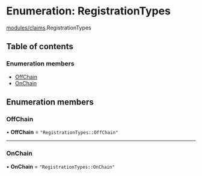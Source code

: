 # Enumeration: RegistrationTypes

[modules/claims](../modules/modules_claims.md).RegistrationTypes

## Table of contents

### Enumeration members

- [OffChain](modules_claims.RegistrationTypes.md#offchain)
- [OnChain](modules_claims.RegistrationTypes.md#onchain)

## Enumeration members

### OffChain

• **OffChain** = `"RegistrationTypes::OffChain"`

___

### OnChain

• **OnChain** = `"RegistrationTypes::OnChain"`
